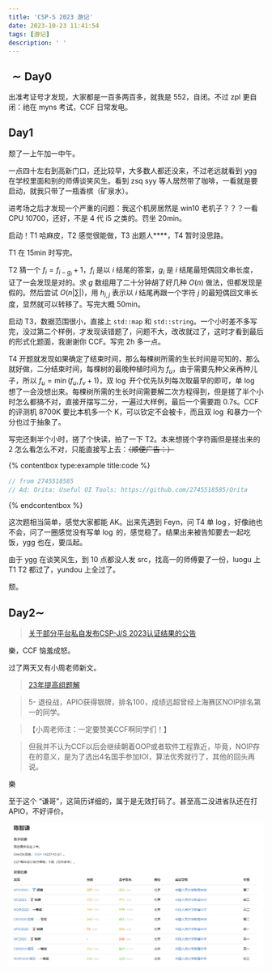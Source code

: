 ```yaml
---
title: 'CSP-S 2023 游记'
date: 2023-10-23 11:41:54
tags: [游记]
description: ' '
---
```


## $\sim \text{Day} 0$

出准考证号才发现，大家都是一百多两百多，就我是 552，自闭。不过 zpl 更自闭：祂在 myns 考试，CCF 日常发电。

## $\text{Day} 1$

颓了一上午加一中午。

一点四十左右到高新门口，还比较早，大多数人都还没来，不过老远就看到 ygg 在学校里面和别的师傅谈笑风生。看到 zsq syy 等人居然带了咖啡，一看就是要启动，就我只带了一瓶香槟（矿泉水）。

进考场之后才发现一个严重的问题：我这个机房居然是 win10 老机子？？？一看 CPU 10700，还好，不是 4 代 i5 之类的。罚坐 20min。

启动！T1 哈麻皮，T2 感觉很能做，T3 出题人****，T4 暂时没思路。

T1 在 15min 时写完。

T2 猜一个 $f_i=f_{i-g_i}+1$，$f_i$ 是以 $i$ 结尾的答案，$g_i$ 是 $i$ 结尾最短偶回文串长度，证了一会发现是对的。求 $g$ 数组用了二十分钟胡了好几种 $O(n)$ 做法，但都发现是假的。然后尝试 $O(n \left| \sum \right|)$，用 $h_{i,j}$ 表示以 $i$ 结尾再跟一个字符 $j$ 的最短偶回文串长度，显然就可以转移了。写完大概 50min。

启动 T3，数据范围很小，直接上 `std::map` 和 `std::string`。一个小时差不多写完，没过第二个样例，才发现读错题了，问题不大，改改就过了，这时才看到最后的形式化题面，我谢谢你 CCF。写完 2h 多一点。

T4 开题就发现如果确定了结束时间，那么每棵树所需的生长时间是可知的，那么就好做，二分结束时间，每棵树的最晚种植时间为 $f_u$，由于需要先种父亲再种儿子，所以 $f_u=\min(f_u,f_v+1)$，双 $\log$ 开个优先队列每次取最早的即可，单 $\log$ 想了一会没想出来。每棵树所需的生长时间需要解二次方程得到，但是搓了半个小时怎么都搞不对，直接开摆写二分，一遍过大样例，最后一个需要跑 $0.7\text{s}$。CCF 的评测机 8700K 要比本机多一个 K，可以钦定不会被卡，而且双 $\log$ 和暴力一个分也过于抽象了。

写完还剩半个小时，搓了个快读，拍了一下 T2。本来想搓个字符画但是搓出来的 $2$ 怎么看怎么不对，只能直接写上去：~~（顺便广告：）~~

{% contentbox type:example title:code %}
```cpp
// from 2745518585
// Ad: Orita: Useful OI Tools: https://github.com/2745518585/Orita
```
{% endcontentbox %}

这次题相当简单，感觉大家都能 AK。出来先遇到 Feyn，问 T4 单 $\log$，好像祂也不会，问了一圈感觉没有写单 $\log$ 的，感觉稳了。结果出来被告知要去一起吃饭，ygg 也在，要瓜起。

由于 ygg 在谈笑风生，到 10 点都没人发 src，找高一的师傅要了一份，luogu 上 T1 T2 都过了，yundou 上全过了。

颓。

## $\text{Day} 2 \sim$

> [关于部分平台私自发布CSP-J/S 2023认证结果的公告](https://www.noi.cn/xw/2023-10-23/796608.shtml)

樂，CCF 恼羞成怒。

过了两天又有小周老师新文。

> [23年提高组题解](https://mp.weixin.qq.com/s?__biz=MzIwMzcxMTY4OQ==&mid=2247485279&idx=1&sn=8e946a1dbf097603d7fe999f98d52a88&chksm=96ca72f9a1bdfbef6db370b669792513234dadd960198d8bff451bb8b0cd35bb001cb5ef6e69&mpshare=1&scene=23&srcid=1024wxs9ddTvySY1xAZQz7gO&sharer_shareinfo=2a2f8c1b00d1aaa6ddaa9b3d5b5efffb&sharer_shareinfo_first=2a2f8c1b00d1aaa6ddaa9b3d5b5efffb#rd)

> 5- 退役战，APIO获得银牌，排名100，成绩远超曾经上海赛区NOIP排名第一的同学。

> 【小周老师注：一定要赞美CCF啊同学们！】

> 但我并不认为CCF以后会继续朝着OOP或者软件工程靠近，毕竟，NOIP存在的意义，是为了选出4名国手参加IOI，算法优秀就行了，其他的回头再说。

樂

至于这个 “谦哥”，这简历详细的，属于是无效打码了。甚至高二没进省队还在打 APIO，不好评价。

![1](/post-images/csp-s-2023-travels-1.png?300x)

